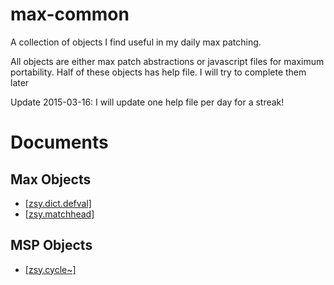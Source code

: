 # max-common


A collection of objects I find useful in my daily max patching.

All objects are either max patch abstractions or javascript files for maximum portability. Half of these objects has help file. I will try to complete them later

Update 2015-03-16: I will update one help file per day for a streak!

# Documents

## Max Objects
- [\[zsy.dict.defval\]](https://github.com/larme/zsy.common/wiki/%5Bzsy.dict.defval%5D)
- [\[zsy.matchhead\]](https://github.com/larme/zsy.common/wiki/%5Bzsy.matchhead%5D)

## MSP Objects

- [\[zsy.cycle~\]](https://github.com/larme/zsy.common/wiki/%5Bzsy.cycle~%5D)
